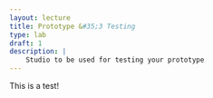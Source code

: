 ```yaml
---
layout: lecture
title: Prototype &#35;3 Testing
type: lab
draft: 1
description: |
    Studio to be used for testing your prototype
---
```


This is a test!